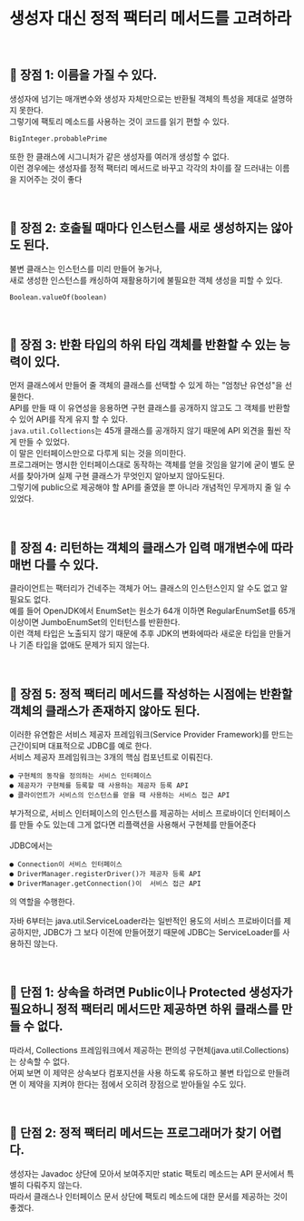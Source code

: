 # 생성자 대신 정적 팩터리 메서드를 고려하라

<br>

## 📌 장점 1: 이름을 가질 수 있다.

생성자에 넘기는 매개변수와 생성자 자체만으로는 반환될 객체의 특성을 제대로 설명하지 못한다.<br>
그렇기에 팩토리 메소드를 사용하는 것이 코드를 읽기 편할 수 있다.
```
BigInteger.probablePrime
```
또한 한 클래스에 시그니처가 같은 생성자를 여러개 생성할 수 없다.<br>
이런 경우에는 생성자를 정적 팩터리 메서드로 바꾸고 각각의 차이를 잘 드러내는 이름을 지어주는 것이 좋다

<br>

## 📌 장점 2: 호출될 때마다 인스턴스를 새로 생성하지는 않아도 된다.

불변 클래스는 인스턴스를 미리 만들어 놓거나, <br>
새로 생성한 인스턴스를 캐싱하여 재활용하기에 불필요한 객체 생성을 피할 수 있다.<br>
```
Boolean.valueOf(boolean)
```

<br>

## 📌 장점 3: 반환 타입의 하위 타입 객체를 반환할 수 있는 능력이 있다.

먼저 클래스에서 만들어 줄 객체의 클래스를 선택할 수 있게 하는 "엄청난 유연성"을 선물한다.<br>
API를 만들 때 이 유연성을 응용하면 구현 클래스를 공개하지 않고도 그 객체를 반환할 수 있어 API를 작게 유지 할 수 있다.
<br>
`java.util.Collections`는 45개 클래스를 공개하지 않기 때문에 API 외견을 훨씬 작게 만들 수 있었다.<br>
이 말은 인터페이스만으로 다루게 되는 것을 의미한다.<br>
프로그래머는 명시한 인터페이스대로 동작하는 객체를 얻을 것임을 알기에 굳이 별도 문서를 찾아가며 실제 구현 클래스가 무엇인지 알아보지 않아도된다.<br>
그렇기에 public으로 제공해야 할 API를 줄였을 뿐 아니라 개념적인 무게까지 줄 일 수 있었다.

<br>

## 📌 장점 4: 리턴하는 객체의 클래스가 입력 매개변수에 따라 매번 다를 수 있다.

클라이언트는 팩터리가 건네주는 객체가 어느 클래스의 인스턴스인지 알 수도 없고 알 필요도 없다.<br>
예를 들어 OpenJDK에서 EnumSet는 원소가 64개 이하면 RegularEnumSet를 65개이상이면 JumboEnumSet의 인터턴스를 반환한다.<br>
이런 객체 타입은 노출되지 않기 때문에 추후 JDK의 변화에따라 새로운 타입을 만들거나 기존 타입을 없애도 문제가 되지 않는다.

<br>

## 📌 장점 5: 정적 팩터리 메서드를 작성하는 시점에는 반환할 객체의 클래스가 존재하지 않아도 된다.

이러한 유연함은 서비스 제공자 프레임워크(Service Provider Framework)를 만드는 근간이되며 대표적으로 JDBC를 예로 한다.<br>
서비스 제공자 프레임워크는 3개의 핵심 컴포넌트로 이뤄진다.<br>
```
● 구현체의 동작을 정의하는 서비스 인터페이스
● 제공자가 구현체를 등록할 때 사용하는 제공자 등록 API
● 클라이언트가 서비스의 인스턴스를 얻을 때 사용하는 서비스 접근 API
```
부가적으로, 서비스 인터페이스의 인스턴스를 제공하는 서비스 프로바이더 인터페이스를 만들 수도 있는데 그게 없다면 리플랙션을 사용해서 구현체를 만들어준다<br>
<br>
JDBC에서는
<br>
```
● Connection이 서비스 인터페이스
● DriverManager.registerDriver()가 제공자 등록 API
● DriverManager.getConnection()이  서비스 접근 API
```
의 역할을 수행한다.<br>

자바 6부터는 java.util.ServiceLoader라는 일반적인 용도의 서비스 프로바이더를 제공하지만, JDBC가 그 보다 이전에 만들어졌기 때문에 JDBC는 ServiceLoader를 사용하진 않는다.

<br>

## 📌 단점 1: 상속을 하려면 Public이나 Protected 생성자가 필요하니 정적 팩터리 메서드만 제공하면 하위 클래스를 만들 수 없다.

따라서, Collections 프레임워크에서 제공하는 편의성 구현체(java.util.Collections)는 상속할 수 없다. <br>
어찌 보면 이 제약은 상속보다 컴포지션을 사용 하도록 유도하고 불변 타입으로 만들려면 이 제약을 지켜야 한다는 점에서 오히려 장점으로 받아들일 수도 있다.

<br>

## 📌 단점 2: 정적 팩터리 메서드는 프로그래머가 찾기 어렵다.

생성자는 Javadoc 상단에 모아서 보여주지만 static 팩토리 메소드는 API 문서에서 특별히 다뤄주지 않는다.<br>
따라서 클래스나 인터페이스 문서 상단에 팩토리 메소드에 대한 문서를 제공하는 것이 좋겠다.

<br>

